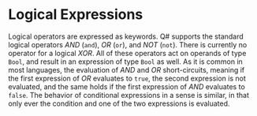 # Logical Expressions

Logical operators are expressed as keywords. 
Q# supports the standard logical operators *AND* (`and`), *OR* (`or`), and *NOT* (`not`). There is currently no operator for a logical *XOR*. All of these operators act on operands of type `Bool`, and result in an expression of type `Bool` as well. 
As it is common in most languages, the evaluation of *AND* and *OR* short-circuits, meaning if the first expression of *OR* evaluates to `true`, the second expression is not evaluated, and the same holds if the first expression of *AND* evaluates to `false`. The behavior of conditional expressions in a sense is similar, in that only ever the condition and one of the two expressions is evaluated. 
